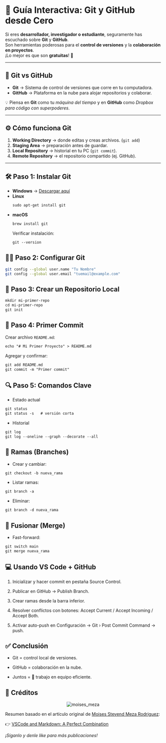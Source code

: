 # 📘 Guía Interactiva: Git y GitHub desde Cero  

Si eres **desarrollador, investigador o estudiante**, seguramente has escuchado sobre **Git** y **GitHub**.  
Son herramientas poderosas para el **control de versiones** y la **colaboración en proyectos**.  
¡Lo mejor es que son **gratuitas**! 🚀  

---

## 🔹 Git vs GitHub
- **Git** → Sistema de control de versiones que corre en tu computadora.  
- **GitHub** → Plataforma en la nube para alojar repositorios y colaborar.  

💡 Piensa en **Git** como tu *máquina del tiempo* y en **GitHub** como *Dropbox para código con superpoderes*.  

---

## ⚙️ Cómo funciona Git
1. **Working Directory** → donde editas y creas archivos. (`git add`)  
2. **Staging Area** → preparación antes de guardar.  
3. **Local Repository** → historial en tu PC (`git commit`).  
4. **Remote Repository** → el repositorio compartido (ej. GitHub).  

---

## 🛠️ Paso 1: Instalar Git
- **Windows** → [Descargar aquí](https://git-scm.com)  
- **Linux**  
  ```markdown
  sudo apt-get install git
  ```
- **macOS**
  ```markdown
  brew install git
  ```
  Verificar instalación:
  ```markdown
  git --version
  ```
## 🧑‍💻 Paso 2: Configurar Git
```bash
git config --global user.name "Tu Nombre"
git config --global user.email "tuemail@example.com"
```

## 📂 Paso 3: Crear un Repositorio Local

```markdown
mkdir mi-primer-repo
cd mi-primer-repo
git init
```

## 📝 Paso 4: Primer Commit
Crear archivo `README.md`:

```markdown
echo "# Mi Primer Proyecto" > README.md
```

Agregar y confirmar:

```markdown
git add README.md
git commit -m "Primer commit"
```

## 🔍 Paso 5: Comandos Clave
* Estado actual
```markdown
git status
git status -s   # versión corta
```

* Historial
```markdown
git log
git log --oneline --graph --decorate --all
```
## 🌱 Ramas (Branches)
* Crear y cambiar:
```markdown
git checkout -b nueva_rama
```

* Listar ramas:
```markdown
git branch -a
```

* Eliminar:
```markdown
git branch -d nueva_rama
```

## 🔀 Fusionar (Merge)
* Fast-forward:
```markdown
git switch main
git merge nueva_rama
```

## 💻 Usando VS Code + GitHub
1. Inicializar y hacer commit en pestaña Source Control.

2. Publicar en GitHub → Publish Branch.

3. Crear ramas desde la barra inferior.

4. Resolver conflictos con botones: Accept Current / Accept Incoming / Accept Both.

5. Activar auto-push en Configuración → Git › Post Commit Command → push.

## ✅ Conclusión

* Git = control local de versiones.

* GitHub = colaboración en la nube.

* Juntos = 🚀 trabajo en equipo eficiente.

## 📌 Créditos
<p align="center">
  <img src="https://media.licdn.com/dms/image/v2/D4E03AQG4pHJE7KF8Yw/profile-displayphoto-shrink_200_200/B4EZVtbchRHgAg-/0/1741297666662?e=2147483647&v=beta&t=LHt2LlOd5SBCGbXGEVcbFw2C41RFQaZgg27hLsD550o" alt="moises_meza">
</p>

Resumen basado en el artículo original de [Moises Stevend Meza Rodriguez](https://www.linkedin.com/in/moises-meza-rodriguez/):

👉 [VSCode and Markdown: A Perfect Combination](https://medium.com/@moises.meza/vscode-and-markdown-a-perfect-combination-e236e07065e9)

*¡Síganlo y denle like para más publicaciones!*

